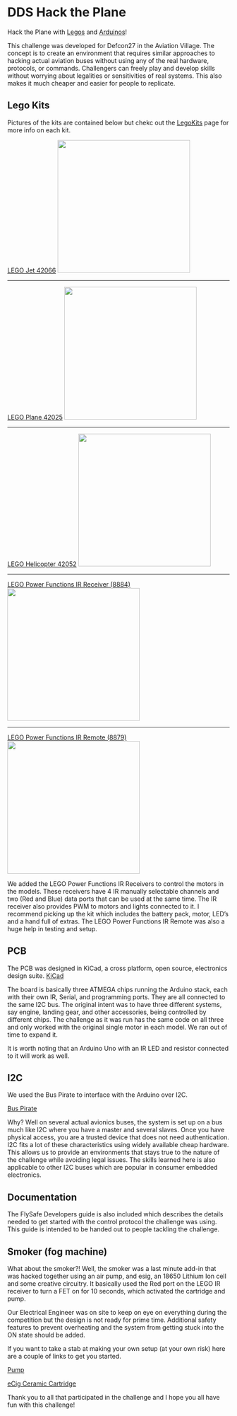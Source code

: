# DDS Hack the Plane

Hack the Plane with [Legos](https://www.lego.com/en-us) and [Arduinos](https://www.arduino.cc/)!

This challenge was developed for Defcon27 in the Aviation Village. The concept is to create an environment that requires similar approaches to hacking actual aviation buses without using any of the real hardware, protocols, or commands. Challengers can freely play and develop skills without worrying about legalities or sensitivities of real systems. This also makes it much cheaper and easier for people to replicate. 

## Lego Kits
Pictures of the kits are contained below but chekc out the [LegoKits](https://github.com/deptofdefense/hackThePlane/tree/master/LegoKIts) page for more info on each kit.

[LEGO Jet 42066](https://www.amazon.com/LEGO-Technic-Race-42066-Building/dp/B072MHYCYZ/ref=asc_df_B072MHYCYZ/?tag=hyprod-20&linkCode=df0&hvadid=312131879690&hvpos=1o3&hvnetw=g&hvrand=1663373337932599929&hvpone=&hvptwo=&hvqmt=&hvdev=c&hvdvcmdl=&hvlocint=&hvlocphy=9058761&hvtargid=pla-567522045562&psc=1)
<img src="https://images.brickset.com/sets/images/42066-1.jpg?201611300919" width="300">

---

[LEGO Plane 42025](https://www.amazon.com/Lego-42025-Technic-Cargo-Plane/dp/B00F3B48YA/ref=asc_df_B00F3B48YA/?tag=hyprod-20&linkCode=df0&hvadid=312131879690&hvpos=1o2&hvnetw=g&hvrand=1663373337932599929&hvpone=&hvptwo=&hvqmt=&hvdev=c&hvdvcmdl=&hvlocint=&hvlocphy=9058761&hvtargid=pla-440286468189&psc=1 )
<img src="https://images.brickset.com/sets/images/42025-1.jpg?201311210338" width="300">

---

[LEGO Helicopter 42052](https://www.amazon.com/LEGO-Technic-Helicopter-Advanced-Building/dp/B01E78WKEO/ref=asc_df_B01E78WKEO/?tag=hyprod-20&linkCode=df0&hvadid=312143210575&hvpos=1o2&hvnetw=g&hvrand=8773246636342787586&hvpone=&hvptwo=&hvqmt=&hvdev=c&hvdvcmdl=&hvlocint=&hvlocphy=9058761&hvtargid=pla-572282343772&psc=1 )
<img src="https://images.brickset.com/sets/images/42052-1.jpg?201601050913" width="300">

---

[LEGO Power Functions IR Receiver (8884)](https://www.amazon.com/LEGO-Functions-Power-IR-8884/dp/B00440E2GK/ref=sr_1_1?keywords=lego+power+functions+IR&qid=1565984821&s=toys-and-games&sr=1-1 )
<img src="https://images.brickset.com/sets/images/8884-1.jpg?200712260710" width="300">

---

[LEGO Power Functions IR Remote (8879)](https://www.amazon.com/LEGO-Functions-Control-Discontinued-manufacturer/dp/B003FOA2VK/ref=sr_1_4?keywords=lego+power+functions+IR+remote&qid=1565985000&s=toys-and-games&sr=1-4 )
<img src="https://images.brickset.com/sets/large/8879-1.jpg?200903300421" width="300">


We added the LEGO Power Functions IR Receivers to control the motors in the models. These receivers have 4 IR manually selectable channels and two (Red and Blue) data ports that can be used at the same time. The IR receiver also provides PWM to motors and lights connected to it. I recommend picking up the kit which includes the battery pack, motor, LED’s and a hand full of extras. The LEGO Power Functions IR Remote was also a huge help in testing and setup. 

## PCB
The PCB was designed in KiCad, a cross platform, open source, electronics design suite. 
[KiCad](http://www.kicad-pcb.org/ )

The board is basically three ATMEGA chips running the Arduino stack, each with their own IR, Serial, and programming ports. They are all connected to the same I2C bus. The original intent was to have three different systems, say engine, landing gear, and other accessories, being controlled by different chips. The challenge as it was run has the same code on all three and only worked with the original single motor in each model. We ran out of time to expand it. 

It is worth noting that an Arduino Uno with an IR LED and resistor connected to it will work as well. 

## I2C
We used the Bus Pirate to interface with the Arduino over I2C.

[Bus Pirate](http://dangerousprototypes.com/docs/Bus_Pirate)

Why? 
Well on several actual avionics buses, the system is set up on a bus much like I2C where you have a master and several slaves. Once you have physical access, you are a trusted device that does not need authentication. I2C fits a lot of these characteristics using widely available cheap hardware. This allows us to provide an environments that stays true to the nature of the challenge while avoiding legal issues. The skills learned here is also applicable to other I2C buses which are popular in consumer embedded electronics. 

## Documentation
The FlySafe Developers guide is also included which describes the details needed to get started with the control protocol the challenge was using. This guide is intended to be handed out to people tackling the challenge. 

## Smoker (fog machine)
What about the smoker?! 
Well, the smoker was a last minute add-in that was hacked together using an air pump, and esig, an 18650 Lithium Ion cell and some creative circuitry. It basically used the Red port on the LEGO IR receiver to turn a FET on for 10 seconds, which activated the cartridge and pump.

Our Electrical Engineer was on site to keep on eye on everything during the competition but the design is not ready for prime time. Additional safety features to prevent overheating and the system from getting stuck into the ON state should be added. 

If you want to take a stab at making your own setup (at your own risk) here are a couple of links to get you started.

[Pump](https://www.amazon.com/DIMINUS-Replacement-Accessories-Aquarium-Circulate/dp/B06ZXW7Z1P)

[eCig Ceramic Cartridge](https://www.amazon.com/Ceramic-Wickless-Cartridge-AC-1003-Acessaries/dp/B07SMRZZMY/ref=sr_1_1?keywords=5+pack+1ml+ceramic+ac1003&qid=1566240299&s=hi&sr=8-1)


Thank you to all that participated in the challenge and I hope you all have fun with this challenge!


